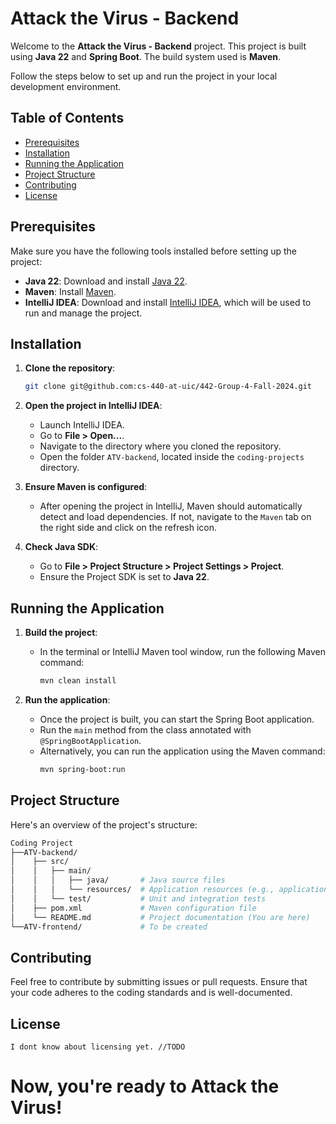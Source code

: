 # Attack the Virus - Backend

Welcome to the **Attack the Virus - Backend** project. This project is built using **Java 22** and **Spring Boot**. The build system used is **Maven**.

Follow the steps below to set up and run the project in your local development environment.

## Table of Contents
- [Prerequisites](#prerequisites)
- [Installation](#installation)
- [Running the Application](#running-the-application)
- [Project Structure](#project-structure)
- [Contributing](#contributing)
- [License](#license)

## Prerequisites
Make sure you have the following tools installed before setting up the project:

- **Java 22**: Download and install [Java 22](https://jdk.java.net/22/).
- **Maven**: Install [Maven](https://maven.apache.org/install.html).
- **IntelliJ IDEA**: Download and install [IntelliJ IDEA](https://www.jetbrains.com/idea/download/), which will be used to run and manage the project.

## Installation

1. **Clone the repository**:
    ```bash
    git clone git@github.com:cs-440-at-uic/442-Group-4-Fall-2024.git
    ```

2. **Open the project in IntelliJ IDEA**:
    - Launch IntelliJ IDEA.
    - Go to **File > Open...**.
    - Navigate to the directory where you cloned the repository.
    - Open the folder `ATV-backend`, located inside the `coding-projects` directory.

3. **Ensure Maven is configured**:
    - After opening the project in IntelliJ, Maven should automatically detect and load dependencies. If not, navigate to the `Maven` tab on the right side and click on the refresh icon.

4. **Check Java SDK**:
    - Go to **File > Project Structure > Project Settings > Project**.
    - Ensure the Project SDK is set to **Java 22**.

## Running the Application

1. **Build the project**:
    - In the terminal or IntelliJ Maven tool window, run the following Maven command:
      ```bash
      mvn clean install
      ```

2. **Run the application**:
    - Once the project is built, you can start the Spring Boot application.
    - Run the `main` method from the class annotated with `@SpringBootApplication`.
    - Alternatively, you can run the application using the Maven command:
      ```bash
      mvn spring-boot:run
      ```

## Project Structure
Here's an overview of the project's structure:
```bash
Coding Project
├──ATV-backend/
│    ├── src/
│    │   ├── main/
│    │   │   ├── java/       # Java source files
│    │   │   └── resources/  # Application resources (e.g., application.properties)
│    │   └── test/           # Unit and integration tests
│    ├── pom.xml             # Maven configuration file
│    └── README.md           # Project documentation (You are here)
└──ATV-frontend/             # To be created
```

## Contributing
Feel free to contribute by submitting issues or pull requests. Ensure that your code adheres to the coding standards and is well-documented.

## License
```
I dont know about licensing yet. //TODO
```


# Now, you're ready to Attack the Virus!